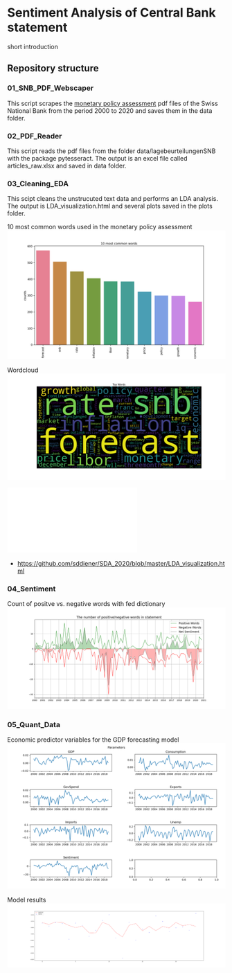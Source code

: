 # Sentiment Analysis of Central Bank statement

short introduction

## Repository structure

### 01_SNB_PDF_Webscaper
This script scrapes the [monetary policy assessment](https://www.snb.ch/en/iabout/monpol/id/monpol_current) pdf files of the Swiss National Bank from the period 2000 to 2020 and saves them in the data folder.

### 02_PDF_Reader
This script reads the pdf files from the folder data/lagebeurteilungenSNB with the package pytesseract. The output is an excel file called articles_raw.xlsx and saved in data folder.

### 03_Cleaning_EDA
This scipt cleans the unstrucuted text data and performs an LDA analysis. The output is LDA_visualization.html and several plots saved in the plots folder.

10 most common words used in the monetary policy assessment
![plot1](plots/most_common_words.png)

Wordcloud
![plot2](plots/wordcloud.png)


![html](LDA_visualization.html)
 - https://github.com/sddiener/SDA_2020/blob/master/LDA_visualization.html


### 04_Sentiment
Count of positve vs. negative words with fed dictionary
![plot3](plots/count_words.png)

### 05_Quant_Data

Economic predictor variables for the GDP forecasting model
![plot4](plots/economic_varibales.png)

Model results
![plot5](plots/model_results.png)